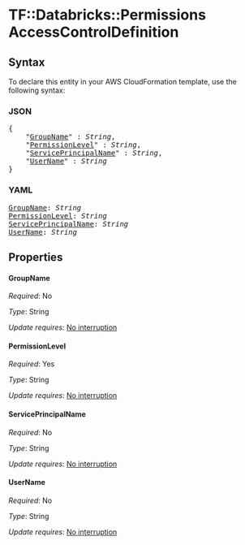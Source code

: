 # TF::Databricks::Permissions AccessControlDefinition

## Syntax

To declare this entity in your AWS CloudFormation template, use the following syntax:

### JSON

<pre>
{
    "<a href="#groupname" title="GroupName">GroupName</a>" : <i>String</i>,
    "<a href="#permissionlevel" title="PermissionLevel">PermissionLevel</a>" : <i>String</i>,
    "<a href="#serviceprincipalname" title="ServicePrincipalName">ServicePrincipalName</a>" : <i>String</i>,
    "<a href="#username" title="UserName">UserName</a>" : <i>String</i>
}
</pre>

### YAML

<pre>
<a href="#groupname" title="GroupName">GroupName</a>: <i>String</i>
<a href="#permissionlevel" title="PermissionLevel">PermissionLevel</a>: <i>String</i>
<a href="#serviceprincipalname" title="ServicePrincipalName">ServicePrincipalName</a>: <i>String</i>
<a href="#username" title="UserName">UserName</a>: <i>String</i>
</pre>

## Properties

#### GroupName

_Required_: No

_Type_: String

_Update requires_: [No interruption](https://docs.aws.amazon.com/AWSCloudFormation/latest/UserGuide/using-cfn-updating-stacks-update-behaviors.html#update-no-interrupt)

#### PermissionLevel

_Required_: Yes

_Type_: String

_Update requires_: [No interruption](https://docs.aws.amazon.com/AWSCloudFormation/latest/UserGuide/using-cfn-updating-stacks-update-behaviors.html#update-no-interrupt)

#### ServicePrincipalName

_Required_: No

_Type_: String

_Update requires_: [No interruption](https://docs.aws.amazon.com/AWSCloudFormation/latest/UserGuide/using-cfn-updating-stacks-update-behaviors.html#update-no-interrupt)

#### UserName

_Required_: No

_Type_: String

_Update requires_: [No interruption](https://docs.aws.amazon.com/AWSCloudFormation/latest/UserGuide/using-cfn-updating-stacks-update-behaviors.html#update-no-interrupt)

